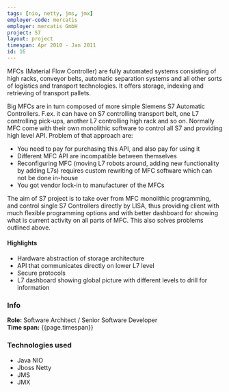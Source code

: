 ```yaml
---
tags: [nio, netty, jms, jmx]
employer-code: mercatis
employer: mercatis GmbH
project: S7
layout: project
timespan: Apr 2010 - Jan 2011
id: 16
---
```


MFCs (Material Flow Controller) are fully automated systems consisting of high racks, conveyor belts, automatic separation systems and all other sorts of logistics and transport technologies. It offers storage, indexing and retrieving of transport pallets.

Big MFCs are in turn composed of more simple Siemens S7 Automatic Controllers. F.ex. it can have on S7 controlling transport belt, one L7 controlling pick-ups, another L7 controlling high rack and so on. Normally MFC come with their own monolithic software to control all S7 and providing high level API. Problem of that approach are:
* You need to pay for purchasing this API, and also pay for using it
* Different MFC API are incompatible between themselves
* Reconfiguring MFC (moving L7 robots around, adding new functionality by adding L7s) requires custom rewriting of MFC software which can not be done in-house
* You got vendor lock-in to manufacturer of the MFCs

The aim of S7 project is to take over from MFC monolithic programming, and control single S7 Controllers directly by LISA, thus providing client with much flexible programming options and with better dashboard for showing what is current activity on all parts of MFC. This also solves problems outlined above.

#### Highlights
* Hardware abstraction of storage architecture
* API that communicates directly on lower L7 level
* Secure protocols
* L7 dashboard showing global picture with different levels to drill for information

### Info
**Role:** Software Architect / Senior Software Developer  
**Time span:**  {{page.timespan}}

### Technologies used
* Java NIO
* Jboss Netty
* JMS
* JMX
